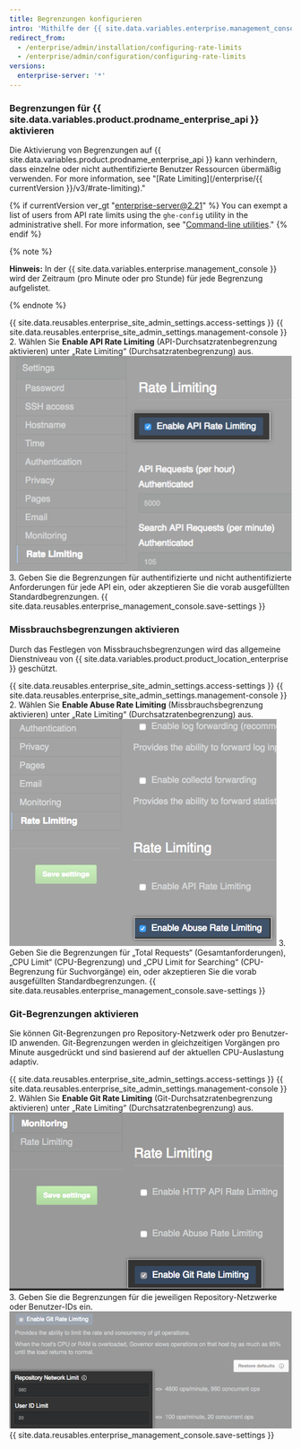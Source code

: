 ```yaml
---
title: Begrenzungen konfigurieren
intro: 'Mithilfe der {{ site.data.variables.enterprise.management_console }} können Sie Begrenzungen für {{ site.data.variables.product.prodname_ghe_server }} festlegen.'
redirect_from:
  - /enterprise/admin/installation/configuring-rate-limits
  - /enterprise/admin/configuration/configuring-rate-limits
versions:
  enterprise-server: '*'
---
```


### Begrenzungen für {{ site.data.variables.product.prodname_enterprise_api }} aktivieren

Die Aktivierung von Begrenzungen auf {{ site.data.variables.product.prodname_enterprise_api }} kann verhindern, dass einzelne oder nicht authentifizierte Benutzer Ressourcen übermäßig verwenden. For more information, see "[Rate Limiting](/enterprise/{{ currentVersion }}/v3/#rate-limiting)."

{% if currentVersion ver_gt "enterprise-server@2.21" %}
You can exempt a list of users from API rate limits using the `ghe-config` utility in the administrative shell. For more information, see "[Command-line utilities](/enterprise/admin/configuration/command-line-utilities#ghe-config)."
{% endif %}

{% note %}

**Hinweis:** In der {{ site.data.variables.enterprise.management_console }} wird der Zeitraum (pro Minute oder pro Stunde) für jede Begrenzung aufgelistet.

{% endnote %}

{{ site.data.reusables.enterprise_site_admin_settings.access-settings }}
{{ site.data.reusables.enterprise_site_admin_settings.management-console }}
2. Wählen Sie **Enable API Rate Limiting** (API-Durchsatzratenbegrenzung aktivieren) unter „Rate Limiting“ (Durchsatzratenbegrenzung) aus. ![Kontrollkästchen zum Aktivieren der API-Durchsatzratenbegrenzung](/assets/images/enterprise/management-console/api-rate-limits-checkbox.png)
3. Geben Sie die Begrenzungen für authentifizierte und nicht authentifizierte Anforderungen für jede API ein, oder akzeptieren Sie die vorab ausgefüllten Standardbegrenzungen.
{{ site.data.reusables.enterprise_management_console.save-settings }}

### Missbrauchsbegrenzungen aktivieren

Durch das Festlegen von Missbrauchsbegrenzungen wird das allgemeine Dienstniveau von {{ site.data.variables.product.product_location_enterprise }} geschützt.

{{ site.data.reusables.enterprise_site_admin_settings.access-settings }}
{{ site.data.reusables.enterprise_site_admin_settings.management-console }}
2. Wählen Sie **Enable Abuse Rate Limiting** (Missbrauchsbegrenzung aktivieren) unter „Rate Limiting“ (Durchsatzratenbegrenzung) aus. ![Kontrollkästchen zum Aktivieren der Missbrauchsbegrenzung](/assets/images/enterprise/management-console/abuse-rate-limits-checkbox.png)
3. Geben Sie die Begrenzungen für „Total Requests“ (Gesamtanforderungen), „CPU Limit“ (CPU-Begrenzung) und „CPU Limit for Searching“ (CPU-Begrenzung für Suchvorgänge) ein, oder akzeptieren Sie die vorab ausgefüllten Standardbegrenzungen.
{{ site.data.reusables.enterprise_management_console.save-settings }}

### Git-Begrenzungen aktivieren

Sie können Git-Begrenzungen pro Repository-Netzwerk oder pro Benutzer-ID anwenden. Git-Begrenzungen werden in gleichzeitigen Vorgängen pro Minute ausgedrückt und sind basierend auf der aktuellen CPU-Auslastung adaptiv.

{{ site.data.reusables.enterprise_site_admin_settings.access-settings }}
{{ site.data.reusables.enterprise_site_admin_settings.management-console }}
2. Wählen Sie **Enable Git Rate Limiting** (Git-Durchsatzratenbegrenzung aktivieren) unter „Rate Limiting“ (Durchsatzratenbegrenzung) aus. ![Kontrollkästchen zum Aktivieren der Git-Durchsatzratenbegrenzung](/assets/images/enterprise/management-console/git-rate-limits-checkbox.png)
3. Geben Sie die Begrenzungen für die jeweiligen Repository-Netzwerke oder Benutzer-IDs ein. ![Felder für Repository-Netzwerk- und Benutzer-ID-Begrenzungen](/assets/images/enterprise/management-console/example-git-rate-limits.png)
{{ site.data.reusables.enterprise_management_console.save-settings }}
